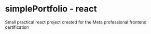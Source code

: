 # simplePortfolio - react
Small practical react project created for the Meta professional frontend certification
